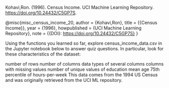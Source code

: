 Kohavi,Ron. (1996). Census Income. UCI Machine Learning Repository. https://doi.org/10.24432/C5GP7S.



@misc{misc_census_income_20,
  author       = {Kohavi,Ron},
  title        = {{Census Income}},
  year         = {1996},
  howpublished = {UCI Machine Learning Repository},
  note         = {{DOI}: https://doi.org/10.24432/C5GP7S}
}


Using the functions you learned so far, explore census_income_data.csv in the Jupyter notebook below to answer quiz questions.
In particular, look for these characteristics of the dataset:

number of rows
number of columns
data types of several columns
columns with missing values
number of unique values of education
mean age
75th percentile of hours-per-week
This data comes from the 1994 US Census and was originally retrieved from the UCI ML repository.
